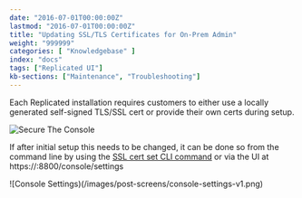 ```yaml
---
date: "2016-07-01T00:00:00Z"
lastmod: "2016-07-01T00:00:00Z"
title: "Updating SSL/TLS Certificates for On-Prem Admin"
weight: "999999"
categories: [ "Knowledgebase" ]
index: "docs"
tags: ["Replicated UI"]
kb-sections: ["Maintenance", "Troubleshooting"]
---
```


Each Replicated installation requires customers to either use a locally generated self-signed TLS/SSL cert or provide their own certs during setup.

![Secure The Console](/images/post-screens/secure-the-console.png)

If after initial setup this needs to be changed, it can be done so from the command line by using the [SSL cert set CLI command](/api/replicated-cli/#certificate-configuration-via-cli) or via the UI at https://:8800/console/settings

![Console Settings)(/images/post-screens/console-settings-v1.png)

